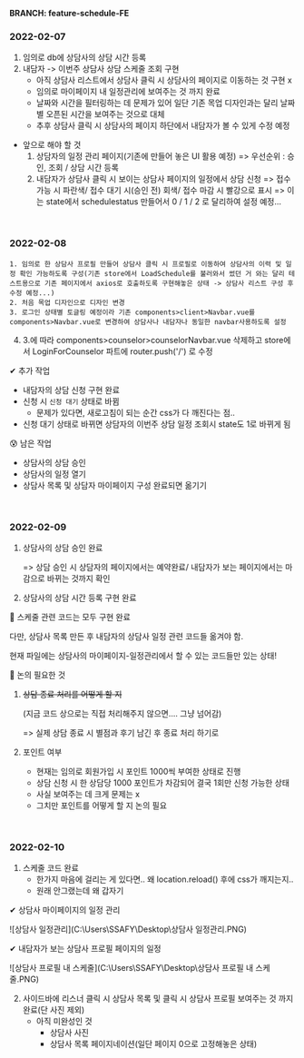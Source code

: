 **BRANCH: feature-schedule-FE**

### 2022-02-07

1. 임의로 db에 상담사의 상담 시간 등록 
2. 내담자 -> 이번주 상담사 상담 스케줄 조회 구현
   - 아직 상담사 리스트에서 상담사 클릭 시 상담사의 페이지로 이동하는 것 구현 x
   - 임의로 마이페이지 내 일정관리에 보여주는 것 까지 완료
   - 날짜와 시간을 필터링하는 데 문제가 있어 일단 기존 목업 디자인과는 달리 날짜별 오픈된 시간을 보여주는 것으로 대체
   - 추후 상담사 클릭 시 상담사의 페이지 하단에서 내담자가 볼 수 있게 수정 예정


+ 앞으로 해야 할 것 
  1. 상담자의 일정 관리 페이지(기존에 만들어 놓은 UI 활용 예정)
     => 우선순위 : 승인, 조회 / 상담 시간 등록
  2. 내담자가 상담사 클릭 시 보이는 상담사 페이지의 일정에서 상담 신청
     => 접수가능 시 파란색/ 접수 대기 시(승인 전) 회색/ 접수 마감 시 빨강으로 표시 
     => 이는 state에서 schedulestatus 만들어서 0 / 1 / 2 로 달리하여 설정 예정...

<br>

### 2022-02-08

    1. 임의로 한 상담사 프로필 만들어 상담사 클릭 시 프로필로 이동하여 상담사의 이력 및 일정 확인 가능하도록 구성(기존 store에서 LoadSchedule를 불러와서 썼던 거 와는 달리 테스트용으로 기존 페이지에서 axios로 호출하도록 구현해놓은 상태 -> 상담사 리스트 구성 후 수정 예정...)
    2. 처음 목업 디자인으로 디자인 변경
    3. 로그인 상태별 토글링 예정이라 기존 components>client>Navbar.vue를 components>Navbar.vue로 변경하여 상담사나 내담자나 동일한 navbar사용하도록 설정
   4. 3.에 따라 components>counselor>counselorNavbar.vue 삭제하고 store에서 LoginForCounselor 파트에 router.push('/') 로 수정




✔ 추가 작업

- 내담자의 상담 신청 구현 완료
- 신청 시 `신청 대기` 상태로 바뀜
  - 문제가 있다면, 새로고침이 되는 순간 css가 다 깨진다는 점..
- 신청 대기 상태로 바뀌면 상담자의 이번주 상담 일정 조회시 state도 1로 바뀌게 됨



😰 남은 작업

- 상담사의 상담 승인
- 상담사의 일정 열기
- 상담사 목록 및 상담자 마이페이지 구성 완료되면 옮기기

<br>

### 2022-02-09

1. 상담사의 상담 승인 완료

   => 상담 승인 시 상담자의 페이지에서는 예약완료/ 내담자가 보는 페이지에서는 마감으로 바뀌는 것까지 확인

2. 상담사의 상담 시간 등록 구현 완료

🎉 스케줄 관련 코드는 모두 구현 완료

다만, 상담사 목록 만든 후 내담자의 상담사 일정 관련 코드들 옮겨야 함.



현재 파일에는 상담사의 마이페이지-일정관리에서 할 수 있는 코드들만 있는 상태!



🔴 논의 필요한 것

1. ~~상담 종료 처리를 어떻게 할 지~~

   (지금 코드 상으로는 직접 처리해주지 않으면....  그냥 넘어감)

   => 실제 상담 종료 시 별점과 후기 남긴 후 종료 처리 하기로 

   

2. 포인트 여부
   - 현재는 임의로 회원가입 시 포인트 1000씩 부여한 상태로 진행
   - 상담 신청 시 한 상담당 1000 포인트가 차감되어 결국 1회만 신청 가능한 상태
   - 사실 보여주는 데 크게 문제는 x 
   - 그치만 포인트를 어떻게 할 지 논의 필요

<br>

### 2022-02-10

1. 스케줄 코드 완료
   - 한가지 마음에 걸리는 게 있다면.. 왜 location.reload() 후에 css가 깨지는지..
   - 원래 안그랬는데 왜 갑자기 


✔ 상담사 마이페이지의 일정 관리

![상담사 일정관리](C:\Users\SSAFY\Desktop\상담사 일정관리.PNG)



✔ 내담자가 보는 상담사 프로필 페이지의 일정

![상담사 프로필 내 스케줄](C:\Users\SSAFY\Desktop\상담사 프로필 내 스케줄.PNG)



2. 사이드바에 리스너 클릭 시 상담사 목록 및 클릭 시 상담사 프로필 보여주는 것 까지 완료(단 사진 제외)
   - 아직 미완성인 것
     - 상담사 사진
     - 상담사 목록 페이지네이션(일단 페이지 0으로 고정해놓은 상태)
